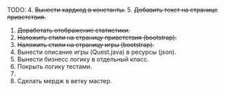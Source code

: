 TODO:
4. ~~Вынести хардкод в константы.~~ 
5. ~~Добавить текст на странице приветствия.~~
1. ~~Доработать отображение статистики.~~
7. ~~Наложить стили на страницу приветствия (bootstrap).~~
8. ~~Наложить стили на страницу игры (bootstrap).~~
9. Вынести описание игры (Quest.java) в ресурсы (json). 
3. Вынести бизнесс логику в отдельный класс.
2. Покрыть логику тестами.
10. 
6. Сделать мердж в ветку мастер.
